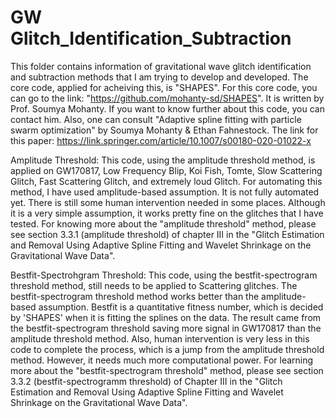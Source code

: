 # GW Glitch_Identification_Subtraction


This folder contains information of gravitational wave glitch identification and subtraction methods that I am trying to develop and developed. The core code, applied for acheiving this, is "SHAPES". For this core code, you can go to the link: "https://github.com/mohanty-sd/SHAPES". It is written by Prof. Soumya Mohanty. If you want to know further about this code, you can contact him. Also, one can consult "Adaptive spline fitting with particle swarm optimization" by Soumya Mohanty & Ethan Fahnestock. The link for this paper: https://link.springer.com/article/10.1007/s00180-020-01022-x 

Amplitude Threshold: This code, using the amplitude threshold method, is applied on GW170817, Low Frequency Blip, Koi Fish, Tomte, Slow Scattering Glitch, Fast Scattering Glitch, and extremely loud Glitch. For automating this method, I have used amplitude-based assumption. It is not fully automated yet. There is still some human intervention needed in some places. Although it is a very simple assumption, it works pretty fine on the glitches that I have tested. For knowing more about the "amplitude threshold" method, please see section 3.3.1 (amplitude threshold) of chapter III in the "Glitch Estimation and Removal Using Adaptive Spline Fitting and Wavelet Shrinkage on the Gravitational Wave Data".

Bestfit-Spectrohgram Threshold: This code, using the bestfit-spectrogram threshold method, still needs to be applied to Scattering glitches. The bestfit-spectrogram threshold method works better than the amplitude-based assumption. Bestfit is a quantitative fitness number, which is decided by 'SHAPES' when it is fitting the splines on the data. The result came from the bestfit-spectrogram threshold saving more signal in GW170817 than the amplitude threshold method. Also, human intervention is very less in this code to complete the process, which is a jump from the amplitude threshold method. However, it needs much more computational power. For learning more about the "bestfit-spectrogram threshold" method, please see section 3.3.2 (bestfit-spectrogramm threshold) of Chapter III in the "Glitch Estimation and Removal Using Adaptive Spline Fitting and Wavelet Shrinkage on the Gravitational Wave Data".
